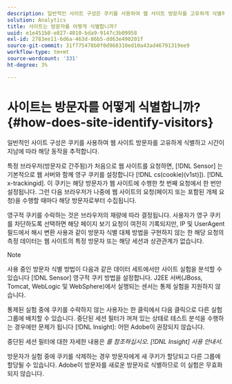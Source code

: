 ```yaml
---
description: 일반적인 사이트 구성은 쿠키를 사용하여 웹 사이트 방문자를 고유하게 식별하고 시간이 지남에 따라 해당 동작을 추적합니다.
solution: Analytics
title: 사이트는 방문자를 어떻게 식별합니까?
uuid: e1e451b8-e827-4010-bda9-9147c3b09958
exl-id: 2783ee11-6d6a-463d-86b5-dd63e490201f
source-git-commit: 31f775478b0f0d968310ed10a43ad46791319ee9
workflow-type: tm+mt
source-wordcount: '331'
ht-degree: 3%

---
```


# 사이트는 방문자를 어떻게 식별합니까?{#how-does-site-identify-visitors}

일반적인 사이트 구성은 쿠키를 사용하여 웹 사이트 방문자를 고유하게 식별하고 시간이 지남에 따라 해당 동작을 추적합니다.

특정 브라우저(방문자로 간주됨)가 처음으로 웹 사이트를 요청하면, [!DNL Sensor] 는 기본적으로 웹 서버와 함께 영구 쿠키를 설정합니다 [!DNL cs(cookie)(v1st)]). [!DNL x-trackingid]. 이 쿠키는 해당 방문자가 웹 사이트에 수행한 첫 번째 요청에서 한 번만 설정됩니다. 그런 다음 브라우저가 나중에 웹 사이트의 요청(페이지 또는 포함된 개체 요청)을 수행할 때마다 해당 방문자로부터 수집됩니다.

영구적 쿠키를 수락하는 것은 브라우저의 재량에 따라 결정됩니다. 사용자가 영구 쿠키를 차단하도록 선택하면 해당 페이지 보기 요청이 여전히 기록되지만, IP 및 UserAgent 필드에서 해시 변환 사용과 같이 방문자 식별 대체 방법을 구현하지 않는 한 해당 요청의 측정 데이터는 웹 사이트의 특정 방문자 또는 해당 세션과 상관관계가 없습니다.

>[!NOTE]
>
>사용 중인 방문자 식별 방법이 다음과 같은 데이터 세트에서만 사이트 실험을 분석할 수 있습니다 [!DNL Sensor] 영구적 쿠키 방법을 설정합니다. J2EE 서버(JBoss, Tomcat, WebLogic 및 WebSphere)에서 실행되는 센서는 통제 실험을 지원하지 않습니다.

통제된 실험 중에 쿠키를 수락하지 않는 사용자는 한 클릭에서 다음 클릭으로 다른 실험 그룹에 배치할 수 있습니다. 중단된 세션 필터가 꺼져 있는 상태로 테스트 분석을 수행하는 경우에만 문제가 됩니다 [!DNL Insight]: 어떤 Adobe이 권장되지 않습니다.

중단된 세션 필터에 대한 자세한 내용은 *를 참조하십시오. [!DNL Insight] 사용 안내서*.

방문자가 실험 중에 쿠키를 삭제하는 경우 방문자에게 새 쿠키가 할당되고 다른 그룹에 할당될 수 있습니다. Adobe이 방문자를 새로운 방문자로 식별하므로 이 실험은 무효화되지 않습니다.

